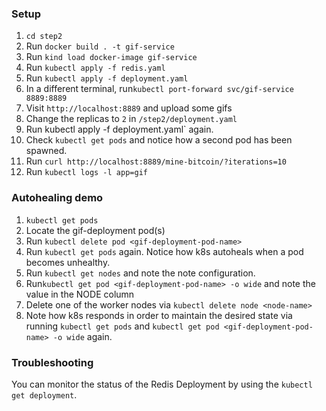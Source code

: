 ### Setup
1. `cd step2`
2. Run `docker build . -t gif-service`
3. Run `kind load docker-image gif-service`
4. Run `kubectl apply -f redis.yaml`
5. Run `kubectl apply -f deployment.yaml`
6. In a different terminal, run`kubectl port-forward svc/gif-service 8889:8889`
7. Visit `http://localhost:8889` and upload some gifs
8. Change the replicas to `2` in `/step2/deployment.yaml`
9. Run kubectl apply -f deployment.yaml` again.
10. Check `kubectl get pods` and notice how a second pod has been spawned.
11. Run `curl http://localhost:8889/mine-bitcoin/?iterations=10`
12. Run `kubectl logs -l app=gif`


### Autohealing demo

1. `kubectl get pods`
2. Locate the gif-deployment pod(s)
3. Run `kubectl delete pod <gif-deployment-pod-name>`
4. Run `kubectl get pods` again. Notice how k8s autoheals when a pod becomes unhealthy.
5. Run `kubectl get nodes` and note the note configuration.
6. Run`kubectl get pod <gif-deployment-pod-name> -o wide` and note the value in the NODE column
7. Delete one of the worker nodes via `kubectl delete node <node-name>`
8. Note how k8s responds in order to maintain the desired state via running `kubectl get pods` and `kubectl get pod <gif-deployment-pod-name> -o wide` again.


### Troubleshooting

You can monitor the status of the Redis Deployment by using the `kubectl get deployment`.